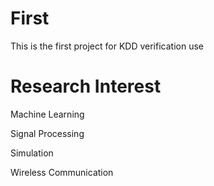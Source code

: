 # First
This is the first project for KDD verification use

# Research Interest
Machine Learning

Signal Processing

Simulation

Wireless Communication
